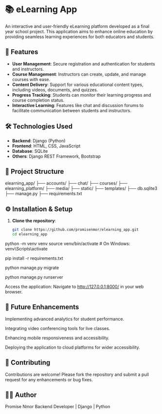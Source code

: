 # 📚 eLearning App

An interactive and user-friendly eLearning platform developed as a final year school project. This application aims to enhance online education by providing seamless learning experiences for both educators and students.

## 🚀 Features

- **User Management**: Secure registration and authentication for students and instructors.
- **Course Management**: Instructors can create, update, and manage courses with ease.
- **Content Delivery**: Support for various educational content types, including videos, documents, and quizzes.
- **Progress Tracking**: Students can monitor their learning progress and course completion status.
- **Interactive Learning**: Features like chat and discussion forums to facilitate communication between students and instructors.

## 🛠️ Technologies Used

- **Backend**: Django (Python)
- **Frontend**: HTML, CSS, JavaScript
- **Database**: SQLite
- **Others**: Django REST Framework, Bootstrap

## 📂 Project Structure

elearning_app/
├── accounts/
├── chat/ 
├── courses/ 
├── elearning_platform/ 
├── media/ 
├── static/ 
├── templates/ 
├── db.sqlite3 
├── manage.py
├── requirements.txt



## ⚙️ Installation & Setup

1. **Clone the repository**:
   ```bash
   git clone https://github.com/promisenmor/elearning_app.git
   cd elearning_app

python -m venv venv
source venv/bin/activate  # On Windows: venv\Scripts\activate

pip install -r requirements.txt

python manage.py migrate

python manage.py runserver

Access the application:
Navigate to http://127.0.0.1:8000/ in your web browser.


## 📌 Future Enhancements
Implementing advanced analytics for student performance.

Integrating video conferencing tools for live classes.

Enhancing mobile responsiveness and accessibility.

Deploying the application to cloud platforms for wider accessibility.


## 🤝 Contributing
Contributions are welcome! Please fork the repository and submit a pull request for any enhancements or bug fixes.


## 👨‍💼 Author
Promise Nmor
Backend Developer | Django | Python
